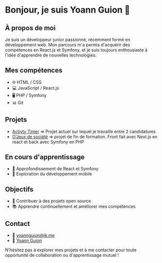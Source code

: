 # Bonjour, je suis Yoann Guion 👋

## À propos de moi
Je suis un développeur junior passionné, récemment formé en développement web. Mon parcours m'a permis d'acquérir des compétences en React.js et Symfony, et je suis toujours enthousiaste à l'idée d'apprendre de nouvelles technologies.

## Mes compétences
- 🌐 HTML / CSS
- 💻 JavaScript / React.js
- 🖥️ PHP / Symfony
- 📊 Git

## Projets
- [Activty Timer](https://activity-timer-nine.vercel.app/fr) => Projet actuel sur lequel je travaille entre 2 candidatures
- [O'Jeux de société](https://ojeuxdesociete.fr/) => projet de fin de formation. Front fait avec Next.js en react et back avec Symfony en PHP

## En cours d'apprentissage
- 🚀 Approfondissement de React et Symfony
- 📱 Exploration du développement mobile

## Objectifs
- 🎯 Contribuer à des projets open source
- 📚 Apprendre continuellement et améliorer mes compétences

## Contact
- 📧 yoannguion@ik.me
- 🔗 [Yoann Guion](https://www.linkedin.com/in/yoann-guion)

N'hésitez pas à explorer mes projets et à me contacter pour toute opportunité de collaboration ou d'apprentissage mutuel !


